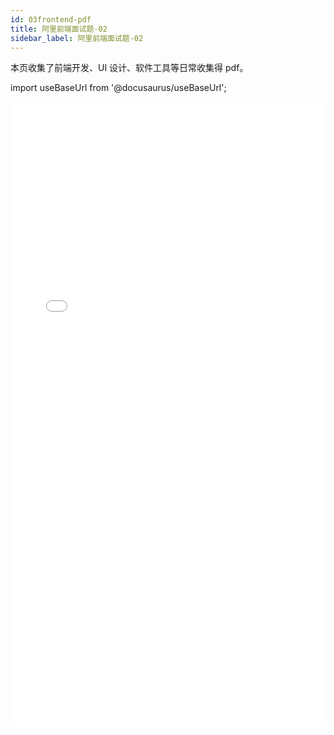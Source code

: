 ```yaml
---
id: 03frontend-pdf
title: 阿里前端面试题-02
sidebar_label: 阿里前端面试题-02
---
```


本页收集了前端开发、UI 设计、软件工具等日常收集得 pdf。

import useBaseUrl from '@docusaurus/useBaseUrl';


<iframe  src={useBaseUrl('pdf/2022-2-16-aliqianduan02/阿里前端面试题-第二期.pdf')} width="100%" frameBorder="0" height="1000px;"></iframe>

